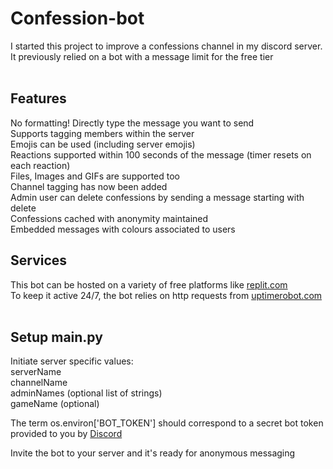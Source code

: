 # Confession-bot  
I started this project to improve a confessions channel in my discord server. It previously relied on a bot with a message limit for the free tier   
&nbsp;  

## Features  
No formatting! Directly type the message you want to send  
Supports tagging members within the server  
Emojis can be used (including server emojis)  
Reactions supported within 100 seconds of the message (timer resets on each reaction)  
Files, Images and GIFs are supported too  
Channel tagging has now been added  
Admin user can delete confessions by sending a message starting with delete   
Confessions cached with anonymity maintained  
Embedded messages with colours associated to users 
&nbsp;  

## Services  
This bot can be hosted on a variety of free platforms like [replit.com](https://replit.com)  
To keep it active 24/7, the bot relies on http requests from [uptimerobot.com](https://uptimerobot.com/)  
&nbsp;  
  
## Setup main.py  
Initiate server specific values:  
serverName  
channelName  
adminNames (optional list of strings)  
gameName (optional)  

The term os.environ['BOT_TOKEN'] should correspond to a secret bot token provided to you by [Discord](https://discord.com/developers/applications)  

Invite the bot to your server and it's ready for anonymous messaging
